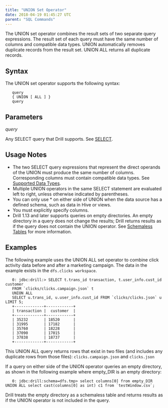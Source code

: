 ```yaml
---
title: "UNION Set Operator"
date: 2018-04-19 01:45:27 UTC
parent: "SQL Commands"
---
```

The UNION set operator combines the result sets of two separate query expressions. The result set of each query must have the same number of columns and compatible data types. UNION automatically removes duplicate records from the result set. UNION ALL returns all duplicate records.


## Syntax
The UNION set operator supports the following syntax:

       query
       { UNION [ ALL ] }
       query
  

## Parameters  
*query*  

Any SELECT query that Drill supports. See [SELECT]({{site.baseurl}}/docs/select/).

## Usage Notes
   * The two SELECT query expressions that represent the direct operands of the UNION must produce the same number of columns. Corresponding columns must contain compatible data types. See [Supported Data Types]({{site.baseurl}}/docs/supported-data-types/).  
   * Multiple UNION operators in the same SELECT statement are evaluated left to right, unless otherwise indicated by parentheses.  
   * You can only use * on either side of UNION when the data source has a defined schema, such as data in Hive or views.
   * You must explicitly specify columns.
   * Drill 1.13 and later supports queries on empty directories. An empty directory in a query does not change the results; Drill returns results as if the query does not contain the UNION operator. See [Schemaless Tables]({{site.baseurl}}/docs/data-sources-and-file-formats-introduction/#schemaless-tables) for more information.

## Examples
The following example uses the UNION ALL set operator to combine click activity data before and after a marketing campaign. The data in the example exists in the `dfs.clicks workspace`.
 
       0: jdbc:drill:> SELECT t.trans_id transaction, t.user_info.cust_id customer 
       FROM `clicks/clicks.campaign.json` t 
       UNION ALL
       SELECT u.trans_id, u.user_info.cust_id FROM `clicks/clicks.json` u LIMIT 5;
       +-------------+------------+
       | transaction |  customer  |
       +-------------+------------+
       | 35232       | 18520      |
       | 31995       | 17182      |
       | 35760       | 18228      |
       | 37090       | 17015      |
       | 37838       | 18737      |
       +-------------+------------+

This UNION ALL query returns rows that exist in two files (and includes any duplicate rows from those files): `clicks.campaign.json` and `clicks.json`  

If a query on either side of the UNION operator queries an empty directory, as shown in the following example where empty_DIR is an empty directory:  

       0: jdbc:drill:schema=dfs.tmp> select columns[0] from empty_DIR UNION ALL select cast(columns[0] as int) c1 from `testWindow.csv`;

 Drill treats the empty directory as a schemaless table and returns results as if the UNION operator is not included in the query.
 


